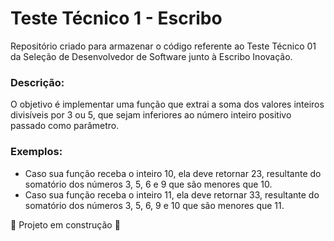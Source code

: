 # Teste Técnico 1 - Escribo

Repositório criado para armazenar o código referente ao Teste Técnico 01 da Seleção de Desenvolvedor de Software junto à Escribo Inovação.

### Descrição:
O objetivo é implementar uma função que extrai a soma dos valores inteiros divisíveis por 3 ou 5, 
que sejam inferiores ao número inteiro positivo passado como parâmetro.

### Exemplos:
- Caso sua função receba o inteiro 10, ela deve retornar 23, resultante do somatório dos números 3, 5, 6 e 9 que são menores que 10.
- Caso sua função receba o inteiro 11, ela deve retornar 33, resultante do somatório dos números 3, 5, 6, 9 e 10 que são menores que 11.

:construction:  Projeto em construção  :construction:
